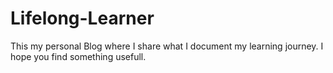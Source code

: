 # Lifelong-Learner
This my personal Blog where I share what I document my learning journey.
I hope you find something usefull.